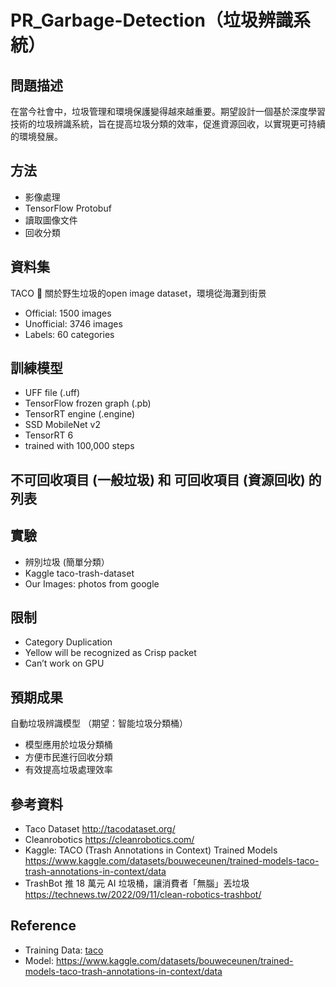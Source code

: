 # PR_Garbage-Detection（垃圾辨識系統）

## 問題描述
在當今社會中，垃圾管理和環境保護變得越來越重要。期望設計一個基於深度學習技術的垃圾辨識系統，旨在提高垃圾分類的效率，促進資源回收，以實現更可持續的環境發展。

## 方法
- 影像處理
- TensorFlow Protobuf
- 讀取圖像文件
- 回收分類

## 資料集
TACO 🌮 關於野生垃圾的open image dataset，環境從海灘到街景
- Official: 1500 images
- Unofficial: 3746 images
- Labels: 60 categories

## 訓練模型
- UFF file (.uff)
- TensorFlow frozen graph (.pb)
- TensorRT engine (.engine)
- SSD MobileNet v2
- TensorRT 6
- trained with 100,000 steps

## 不可回收項目 (一般垃圾) 和 可回收項目 (資源回收) 的列表

## 實驗
- 辨別垃圾 (簡單分類）
- Kaggle taco-trash-dataset
- Our Images: photos from google

## 限制
- Category Duplication
- Yellow will be recognized as Crisp packet
- Can’t work on GPU

## 預期成果
自動垃圾辨識模型 （期望：智能垃圾分類桶）
- 模型應用於垃圾分類桶
- 方便市民進行回收分類
- 有效提高垃圾處理效率

## 參考資料
- Taco Dataset http://tacodataset.org/
- Cleanrobotics https://cleanrobotics.com/
- Kaggle: TACO (Trash Annotations in Context) Trained Models https://www.kaggle.com/datasets/bouweceunen/trained-models-taco-trash-annotations-in-context/data
- TrashBot 推 18 萬元 AI 垃圾桶，讓消費者「無腦」丟垃圾 https://technews.tw/2022/09/11/clean-robotics-trashbot/

## Reference
- Training Data: [taco](http://tacodataset.org/) 
- Model: https://www.kaggle.com/datasets/bouweceunen/trained-models-taco-trash-annotations-in-context/data
